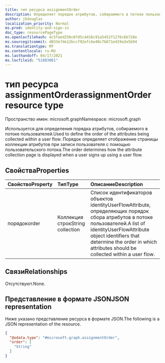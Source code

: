 ```yaml
---
title: тип ресурса assignmentOrder
description: Определяет порядок атрибутов, собираемого в потоке пользователей.
author: jkdouglas
localization_priority: Normal
ms.prod: identity-and-sign-in
doc_type: resourcePageType
ms.openlocfilehash: 4c5faed250c07d5c4416c91a5452f1276c6b728e
ms.sourcegitcommit: d033e7de12bccf92efcbe40c7b671e419a3e5b94
ms.translationtype: MT
ms.contentlocale: ru-RU
ms.lasthandoff: 04/17/2021
ms.locfileid: "51883061"
---
```

# <a name="assignmentorder-resource-type"></a><span data-ttu-id="33753-103">тип ресурса assignmentOrder</span><span class="sxs-lookup"><span data-stu-id="33753-103">assignmentOrder resource type</span></span>

<span data-ttu-id="33753-104">Пространство имен: microsoft.graph</span><span class="sxs-lookup"><span data-stu-id="33753-104">Namespace: microsoft.graph</span></span>

<span data-ttu-id="33753-105">Используется для определения порядка атрибутов, собираемого в потоке пользователей.</span><span class="sxs-lookup"><span data-stu-id="33753-105">Used to define the order of the attributes being collected within a user flow.</span></span> <span data-ttu-id="33753-106">Порядок определяет отображение страницы коллекции атрибутов при записи пользователя с помощью пользовательского потока.</span><span class="sxs-lookup"><span data-stu-id="33753-106">The order determines how the attribute collection page is displayed when a user signs up using a user flow.</span></span>

## <a name="properties"></a><span data-ttu-id="33753-107">Свойства</span><span class="sxs-lookup"><span data-stu-id="33753-107">Properties</span></span>

|<span data-ttu-id="33753-108">Свойство</span><span class="sxs-lookup"><span data-stu-id="33753-108">Property</span></span>|<span data-ttu-id="33753-109">Тип</span><span class="sxs-lookup"><span data-stu-id="33753-109">Type</span></span>|<span data-ttu-id="33753-110">Описание</span><span class="sxs-lookup"><span data-stu-id="33753-110">Description</span></span>|
|:---|:---|:---|
|<span data-ttu-id="33753-111">порядок</span><span class="sxs-lookup"><span data-stu-id="33753-111">order</span></span>|<span data-ttu-id="33753-112">Коллекция строк</span><span class="sxs-lookup"><span data-stu-id="33753-112">String collection</span></span>|<span data-ttu-id="33753-113">Список идентификаторов объектов identityUserFlowAttribute, определяющих порядок сбора атрибутов в потоке пользователей.</span><span class="sxs-lookup"><span data-stu-id="33753-113">A list of identityUserFlowAttribute object identifiers that determine the order in which attributes should be collected within a user flow.</span></span>|

## <a name="relationships"></a><span data-ttu-id="33753-114">Связи</span><span class="sxs-lookup"><span data-stu-id="33753-114">Relationships</span></span>

<span data-ttu-id="33753-115">Отсутствуют.</span><span class="sxs-lookup"><span data-stu-id="33753-115">None.</span></span>

## <a name="json-representation"></a><span data-ttu-id="33753-116">Представление в формате JSON</span><span class="sxs-lookup"><span data-stu-id="33753-116">JSON representation</span></span>

<span data-ttu-id="33753-117">Ниже указано представление ресурса в формате JSON.</span><span class="sxs-lookup"><span data-stu-id="33753-117">The following is a JSON representation of the resource.</span></span>
<!-- {
  "blockType": "resource",
  "@odata.type": "microsoft.graph.assignmentOrder"
}
-->

``` json
{
  "@odata.type": "#microsoft.graph.assignmentOrder",
  "order": [
    "String"
  ]
}
```
